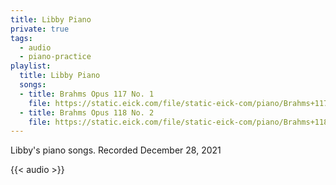 ```yaml
---
title: Libby Piano
private: true
tags:
  - audio
  - piano-practice
playlist:
  title: Libby Piano
  songs:
  - title: Brahms Opus 117 No. 1
    file: https://static.eick.com/file/static-eick-com/piano/Brahms+117+No.+1.mp3
  - title: Brahms Opus 118 No. 2
    file: https://static.eick.com/file/static-eick-com/piano/Brahms+118+No.+2.mp3
---
```

Libby's piano songs.  Recorded December 28, 2021

<!--more-->

{{< audio >}}
